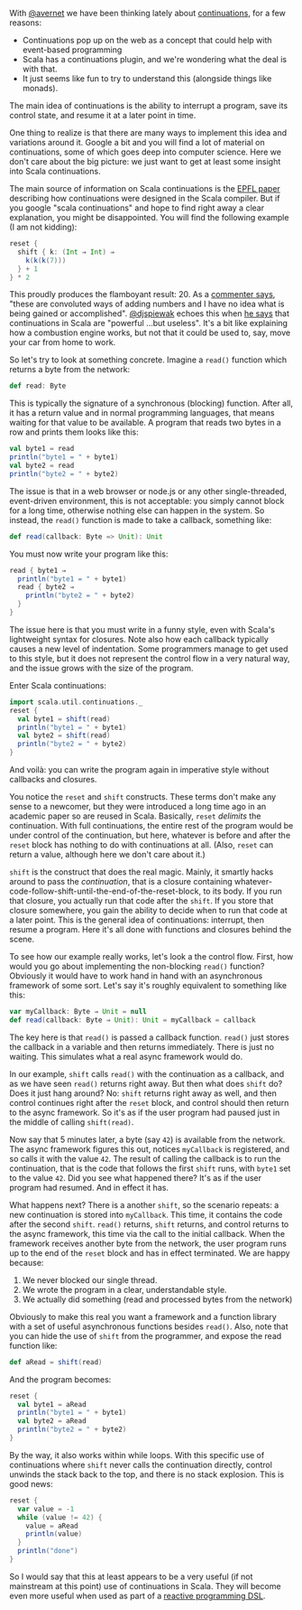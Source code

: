 With [@avernet](https://twitter.com/avernet) we have been thinking lately about [continuations](https://en.wikipedia.org/wiki/Continuation), for a few reasons:

- Continuations pop up on the web as a concept that could help with event-based programming
- Scala has a continuations plugin, and we're wondering what the deal is with that.
- It just seems like fun to try to understand this (alongside things like monads).

The main idea of continuations is the ability to interrupt a program, save its control state, and resume it at a later point in time.

One thing to realize is that there are many ways to implement this idea and variations around it. Google a bit and you will find a lot of material on continuations, some of which goes deep into computer science. Here we don't care about the big picture: we just want to get at least some insight into Scala continuations.

The main source of information on Scala continuations is the [EPFL paper](http://infoscience.epfl.ch/record/149136/files/icfp113-rompf.pdf) describing how continuations were designed in the Scala compiler. But if you google "scala continuations" and hope to find right away a clear explanation, you might be disappointed. You will find the following example (I am not kidding):

```scala
reset {
  shift { k: (Int ⇒ Int) ⇒
    k(k(k(7)))
  } + 1
} * 2
```

This proudly produces the flamboyant result: 20. As a [commenter says](http://www.scala-lang.org/old/node/2096), "these are convoluted ways of adding numbers and I have no idea what is being gained or accomplished". [@djspiewak](https://twitter.com/djspiewak) echoes this when [he says](http://assets.en.oreilly.com/1/event/45/High%20Wizardry%20in%20the%20Land%20of%20Scala%20Presentation.pdf) that continuations in Scala are "powerful ...but useless". It's a bit like explaining how a combustion engine works, but not that it could be used to, say, move your car from home to work.

So let's try to look at something concrete. Imagine a `read()` function which returns a byte from the network:

```scala
def read: Byte
```

This is typically the signature of a synchronous (blocking) function. After all, it has a return value and in normal programming languages, that means waiting for that value to be available. A program that reads two bytes in a row and prints them looks like this:

```scala
val byte1 = read
println("byte1 = " + byte1)
val byte2 = read
println("byte2 = " + byte2)
```

The issue is that in a web browser or node.js or any other single-threaded, event-driven environment, this is not acceptable: you simply cannot block for a long time, otherwise nothing else can happen in the system. So instead, the `read()` function is made to take a callback, something like:

```scala
def read(callback: Byte => Unit): Unit
```

You must now write your program like this:

```scala
read { byte1 ⇒
  println("byte1 = " + byte1)
  read { byte2 ⇒
    println("byte2 = " + byte2)
  }
}
```

The issue here is that you must write in a funny style, even with Scala's lightweight syntax for closures. Note also how each callback typically causes a new level of indentation. Some programmers manage to get used to this style, but it does not represent the control flow in a very natural way, and the issue grows with the size of the program.

Enter Scala continuations:

```scala
import scala.util.continuations._
reset {
  val byte1 = shift(read)
  println("byte1 = " + byte1)
  val byte2 = shift(read)
  println("byte2 = " + byte2)
}
```

And voilà: you can write the program again in imperative style without callbacks and closures.

You notice the `reset` and `shift` constructs. These terms don't make any sense to a newcomer, but they were introduced a long time ago in an academic paper so are reused in Scala. Basically, `reset` *delimits* the continuation. With full continuations, the entire rest of the program would be under control of the continuation, but here, whatever is before and after the `reset` block has nothing to do with continuations at all. (Also, `reset` can return a value, although here we don't care about it.)

`shift` is the construct that does the real magic. Mainly, it smartly hacks around to pass the *continuation*, that is a closure containing whatever-code-follow-shift-until-the-end-of-the-reset-block, to its body. If you run that closure, you actually run that code after the `shift`. If you store that closure somewhere, you gain the ability to decide when to run that code at a later point. This is the general idea of continuations: interrupt, then resume a program. Here it's all done with functions and closures behind the scene.

To see how our example really works, let's look a the control flow. First, how would you go about implementing the non-blocking `read()` function? Obviously it would have to work hand in hand with an asynchronous framework of some sort. Let's say it's roughly equivalent to something like this:

```scala
var myCallback: Byte ⇒ Unit = null
def read(callback: Byte ⇒ Unit): Unit = myCallback = callback
```

The key here is that `read()` is passed a callback function. `read()` just stores the callback in a variable and then returns immediately. There is just no waiting. This simulates what a real async framework would do.

In our example, `shift` calls `read()` with the continuation as a callback, and as we have seen  `read()` returns right away. But then what does `shift` do? Does it just hang around? No: `shift` returns right away as well, and then control continues right after the `reset` block, and control should then return to the async framework. So it's as if the user program had paused just in the middle of calling `shift(read)`.

Now say that 5 minutes later, a byte (say `42`) is available from the network. The async framework figures this out, notices `myCallback` is registered, and so calls it with the value `42`. The result of calling the callback is to run the continuation, that is the code that follows the first `shift` runs, with `byte1` set to the value `42`. Did you see what happened there? It's as if the user program had resumed. And in effect it has.

What happens next? There is a another `shift`, so the scenario repeats: a new continuation is stored into `myCallback`. This time, it contains the code after the second `shift`. `read()` returns, `shift` returns, and control returns to the async framework, this time via the call to the initial callback. When the framework receives another byte from the network, the user program runs up to the end of the `reset` block and has in effect terminated. We are happy because:

1. We never blocked our single thread.
1. We wrote the program in a clear, understandable style.
1. We actually did something (read and processed bytes from the network)

Obviously to make this real you want a framework and a function library with a set of useful asynchronous functions besides `read()`. Also, note that you can hide the use of `shift` from the programmer, and expose the read function like:

```scala
def aRead = shift(read)
```

And the program becomes:

```scala
reset {
  val byte1 = aRead
  println("byte1 = " + byte1)
  val byte2 = aRead
  println("byte2 = " + byte2)
}
```

By the way, it also works within while loops. With this specific use of continuations where `shift` never calls the continuation directly, control unwinds the stack back to the top, and there is no stack explosion. This is good news:

```scala
reset {
  var value = -1
  while (value != 42) {
    value = aRead
    println(value)
  }
  println("done")
}

```
So I would say that this at least appears to be a very useful (if not mainstream at this point) use of continuations in Scala. They will become even more useful when used as part of a [reactive programming DSL](http://infoscience.epfl.ch/record/148043/files/DeprecatingObserversTR2010.pdf).
